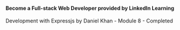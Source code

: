 #### Become a Full-stack Web Developer provided by LinkedIn Learning

Development with Expressjs by Daniel Khan - Module 8 - Completed

